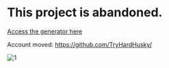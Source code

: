 # This project is abandoned.

[Access the generator here](http://tryhardhusky.github.io/csgo-sticker-signature-generator/)  
 
 Account moved: https://github.com/TryHardHusky/
 
![1](http://i.imgur.com/tauslP6.gif)
 
 
